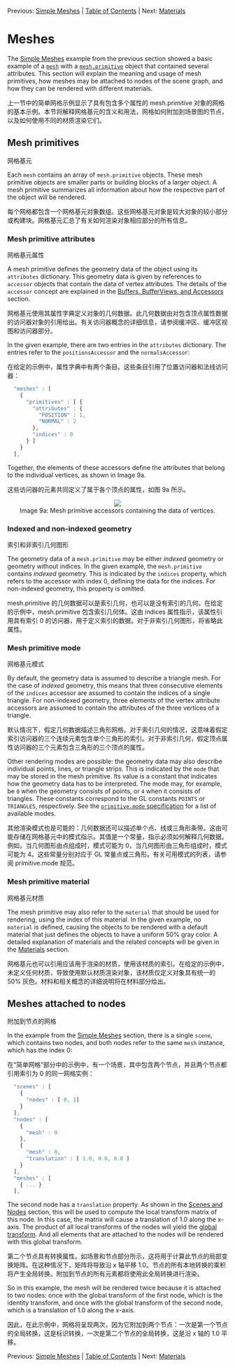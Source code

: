 Previous: [Simple Meshes](gltfTutorial_008_SimpleMeshes.md) | [Table of Contents](README.md) | Next: [Materials](gltfTutorial_010_Materials.md)

# Meshes

The [Simple Meshes](gltfTutorial_008_SimpleMeshes.md) example from the previous section showed a basic example of a [`mesh`](https://www.khronos.org/registry/glTF/specs/2.0/glTF-2.0.html#reference-mesh) with a [`mesh.primitive`](https://www.khronos.org/registry/glTF/specs/2.0/glTF-2.0.html#reference-mesh-primitive) object that contained several attributes. This section will explain the meaning and usage of mesh primitives, how meshes may be attached to nodes of the scene graph, and how they can be rendered with different materials.

上一节中的简单网格示例显示了具有包含多个属性的 mesh.primitive 对象的网格的基本示例。本节将解释网格基元的含义和用法，网格如何附加到场景图的节点，以及如何使用不同的材质渲染它们。


## Mesh primitives

网格基元

Each `mesh` contains an array of `mesh.primitive` objects. These mesh primitive objects are smaller parts or building blocks of a larger object. A mesh primitive summarizes all information about how the respective part of the object will be rendered.

每个网格都包含一个网格基元对象数组。这些网格基元对象是较大对象的较小部分或构建块。网格基元汇总了有关如何渲染对象相应部分的所有信息。


### Mesh primitive attributes

网格基元属性

A mesh primitive defines the geometry data of the object using its `attributes` dictionary. This geometry data is given by references to `accessor` objects that contain the data of vertex attributes. The details of the `accessor` concept are explained in the [Buffers, BufferViews, and Accessors](gltfTutorial_005_BuffersBufferViewsAccessors.md) section.

网格基元使用其属性字典定义对象的几何数据。此几何数据由对包含顶点属性数据的访问器对象的引用给出。有关访问器概念的详细信息，请参阅缓冲区、缓冲区视图和访问器部分。

In the given example, there are two entries in the `attributes` dictionary. The entries refer to the `positionsAccessor` and the `normalsAccessor`:

在给定的示例中，属性字典中有两个条目。这些条目引用了位置访问器和法线访问器：

```javascript
  "meshes" : [
    {
      "primitives" : [ {
        "attributes" : {
          "POSITION" : 1,
          "NORMAL" : 2
        },
        "indices" : 0
      } ]
    }
  ],
```

Together, the elements of these accessors define the attributes that belong to the individual vertices, as shown in Image 9a.

这些访问器的元素共同定义了属于各个顶点的属性，如图 9a 所示。

<p align="center">
<img src="images/meshPrimitiveAttributes.png" /><br>
<a name="meshPrimitiveAttributes-png"></a>Image 9a: Mesh primitive accessors containing the data of vertices.
</p>


### Indexed and non-indexed geometry

索引和非索引几何图形

The geometry data of a `mesh.primitive` may be either *indexed* geometry or geometry without indices. In the given example, the `mesh.primitive` contains *indexed* geometry. This is indicated by the `indices` property, which refers to the accessor with index 0, defining the data for the indices. For non-indexed geometry, this property is omitted.

mesh.primitive 的几何数据可以是索引几何，也可以是没有索引的几何。在给定的示例中，mesh.primitive 包含索引几何体。这由 indices 属性指示，该属性引用具有索引 0 的访问器，用于定义索引的数据。对于非索引几何图形，将省略此属性。


### Mesh primitive mode  

网格基元模式

By default, the geometry data is assumed to describe a triangle mesh. For the case of *indexed* geometry, this means that three consecutive elements of the `indices` accessor are assumed to contain the indices of a single triangle. For non-indexed geometry, three elements of the vertex attribute accessors are assumed to contain the attributes of the three vertices of a triangle.

默认情况下，假定几何数据描述三角形网格。对于索引几何的情况，这意味着假定索引访问器的三个连续元素包含单个三角形的索引。对于非索引几何，假定顶点属性访问器的三个元素包含三角形的三个顶点的属性。

Other rendering modes are possible: the geometry data may also describe individual points, lines, or triangle strips. This is indicated by the `mode` that may be stored in the mesh primitive. Its value is a constant that indicates how the geometry data has to be interpreted. The mode may, for example, be `0` when the geometry consists of points, or `4` when it consists of triangles. These constants correspond to the GL constants `POINTS` or `TRIANGLES`, respectively. See the [`primitive.mode` specification](https://www.khronos.org/registry/glTF/specs/2.0/glTF-2.0.html#_mesh_primitive_mode) for a list of available modes.

其他渲染模式也是可能的：几何数据还可以描述单个点、线或三角形条带。这由可能存储在网格基元中的模式指示。其值是一个常量，指示必须如何解释几何数据。例如，当几何图形由点组成时，模式可能为 0，当几何图形由三角形组成时，模式可能为 4。这些常量分别对应于 GL 常量点或三角形。有关可用模式的列表，请参阅 primitive.mode 规范。

### Mesh primitive material

网格基元材质

The mesh primitive may also refer to the `material` that should be used for rendering, using the index of this material. In the given example, no `material` is defined, causing the objects to be rendered with a default material that just defines the objects to have a uniform 50% gray color. A detailed explanation of materials and the related concepts will be given in the [Materials](gltfTutorial_010_Materials.md) section.

网格基元也可以引用应该用于渲染的材质，使用该材质的索引。在给定的示例中，未定义任何材质，导致使用默认材质渲染对象，该材质仅定义对象具有统一的 50% 灰色。材料和相关概念的详细说明将在材料部分给出。


## Meshes attached to nodes

附加到节点的网格

In the example from the [Simple Meshes](gltfTutorial_008_SimpleMeshes.md) section, there is a single `scene`, which contains two nodes, and both nodes refer to the same `mesh` instance, which has the index 0:

在“简单网格”部分中的示例中，有一个场景，其中包含两个节点，并且两个节点都引用索引为 0 的同一网格实例：

```javascript
  "scenes" : [
    {
      "nodes" : [ 0, 1]
    }
  ],
  "nodes" : [
    {
      "mesh" : 0
    },
    {
      "mesh" : 0,
      "translation" : [ 1.0, 0.0, 0.0 ]
    }
  ],
  "meshes" : [
    { ... }
  ],
```

The second node has a `translation` property. As shown in the [Scenes and Nodes](gltfTutorial_004_ScenesNodes.md) section, this will be used to compute the local transform matrix of this node. In this case, the matrix will cause a translation of 1.0 along the x-axis. The product of all local transforms of the nodes will yield the [global transform](gltfTutorial_004_ScenesNodes.md#global-transforms-of-nodes). And all elements that are attached to the nodes will be rendered with this global transform.

第二个节点具有转换属性。如场景和节点部分所示，这将用于计算此节点的局部变换矩阵。在这种情况下，矩阵将导致沿 x 轴平移 1.0。节点的所有本地转换的乘积将产生全局转换。附加到节点的所有元素都将使用此全局转换进行渲染。

So in this example, the mesh will be rendered twice because it is attached to two nodes: once with the global transform of the first node, which is the identity transform, and once with the global transform of the second node, which is a translation of 1.0 along the x-axis.

因此，在此示例中，网格将呈现两次，因为它附加到两个节点：一次是第一个节点的全局转换，这是标识转换，一次是第二个节点的全局转换，这是沿 x 轴的 1.0 平移。



Previous: [Simple Meshes](gltfTutorial_008_SimpleMeshes.md) | [Table of Contents](README.md) | Next: [Materials](gltfTutorial_010_Materials.md)
